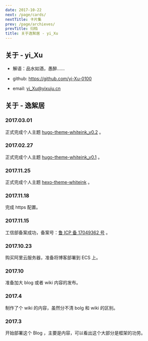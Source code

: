 ```yaml
---
date: 2017-10-22
next: /page/cards/
nextTitle: 卡片集
prev: /page/archieves/
prevTitle: 归档
title: 关于逸絮居 - yi_Xu
---
```


## <i class="icon-user"></i> 关于 - yi_Xu

- 解语：品水如酒，愚醉……

- github: https://github.com/yi-Xu-0100

- email: [yi_Xu@yixuju.cn](mailto:yi_Xu@yixuju.cn)

## <i class="icon-home"></i> 关于 - 逸絮居

### 2017.03.01

正式完成个人主题 [hugo-theme-whiteink_v0.2](https://github.com/yi-Xu-0100/hugo-theme-whiteink/releases/tag/v0.2) 。

### 2017.02.27

正式完成个人主题 [hugo-theme-whiteink_v0.1](https://github.com/yi-Xu-0100/hugo-theme-whiteink/releases/tag/v1.0) 。

### 2017.11.25

正式完成个人主题 [hexo-theme-whiteink](https://github.com/yi-Xu-0100/hexo-theme-whiteink) 。

### 2017.11.18

完成 https 配置。

### 2017.11.15

工信部备案成功，备案号：[鲁 ICP 备 17049362 号](https://beian.miit.gov.cn/) 。

### 2017.10.23

购买阿里云服务器，准备将博客部署到 ECS 上。

### 2017.10

准备加大 blog 或者 wiki 内容的发布。

### 2017.4

制作了个 wiki 的内容，虽然分不清 bolg 和 wiki 的区别。

### 2017.3

开始部署这个 Blog ，主要是内容，可以看出这个大部分是框架的功劳。
